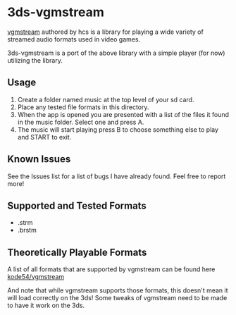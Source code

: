 # 3ds-vgmstream
[vgmstream](http://hcs64.com/vgmstream.html) authored by hcs is a library for playing a wide variety of streamed audio formats used in video games.

3ds-vgmstream is a port of the above library with a simple player (for now) utilizing the library.

## Usage
1. Create a folder named music at the top level of your sd card.
2. Place any tested file formats in this directory.
3. When the app is opened you are presented with a list of the files it found in the music folder.  Select one and press A.
4. The music will start playing press B to choose something else to play and START to exit.

## Known Issues
See the Issues list for a list of bugs I have already found.
Feel free to report more!

## Supported and Tested Formats
* .strm
* .brstm

## Theoretically Playable Formats 

A list of all formats that are supported by vgmstream can be found here [kode54/vgmstream](https://github.com/kode54/vgmstream)

And note that while vgmstream supports those formats, this doesn't mean it will load correctly on the 3ds! Some tweaks of vgmstream need to be made to have it work on the 3ds.
